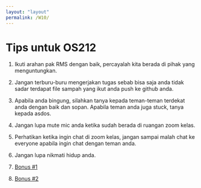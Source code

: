 ```yaml
---
layout: "layout"
permalink: /W10/
---
```


# Tips untuk OS212

1. Ikuti arahan pak RMS dengan baik, percayalah kita berada di pihak yang menguntungkan.

2. Jangan terburu-buru mengerjakan tugas sebab bisa saja anda tidak sadar terdapat file sampah yang ikut anda push
ke github anda.

3. Apabila anda bingung, silahkan tanya kepada teman-teman terdekat anda dengan baik dan sopan. Apabila teman anda
juga stuck, tanya kepada asdos.

4. Jangan lupa mute mic anda ketika sudah berada di ruangan zoom kelas.

5. Perhatikan ketika ingin chat di zoom kelas, jangan sampai malah chat ke everyone apabila ingin chat dengan teman anda.

6. Jangan lupa nikmati hidup anda.

7. [Bonus #1](https://sinuscosinustangen.github.io/os211/bonus/)

8. [Bonus #2](https://youtu.be/KAXK07ni9gU)


